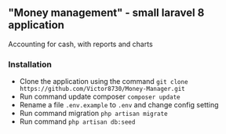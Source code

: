 ## "Money management" - small laravel 8 application

Accounting for cash, with reports and charts

### Installation
+ Clone the application using the command `git clone https://github.com/Victor8730/Money-Manager.git`
+ Run command update composer `composer update`
+ Rename a file `.env.example` to `.env` and change config setting
+ Run command migration `php artisan migrate`
+ Run command `php artisan db:seed`

